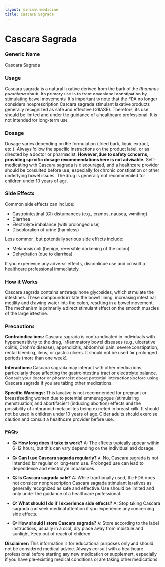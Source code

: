 ```yaml
---
layout: minimal-medicine
title: Cascara Sagrada
---
```


# Cascara Sagrada
### Generic Name
Cascara Sagrada

### Usage
Cascara sagrada is a natural laxative derived from the bark of the *Rhamnus purshiana* shrub.  Its primary use is to treat occasional constipation by stimulating bowel movements.  It's important to note that the FDA no longer considers nonprescription Cascara sagrada stimulant laxative products generally recognized as safe and effective (GRASE).  Therefore, its use should be limited and under the guidance of a healthcare professional.  It is not intended for long-term use.

### Dosage
Dosage varies depending on the formulation (dried bark, liquid extract, etc.).  Always follow the specific instructions on the product label, or as directed by a doctor or pharmacist.  **However, due to safety concerns, providing specific dosage recommendations here is not advisable.**  Self-medicating with Cascara sagrada is discouraged, and a healthcare provider should be consulted before use, especially for chronic constipation or other underlying bowel issues.  The drug is generally not recommended for children under 10 years of age.

### Side Effects
Common side effects can include:

*   Gastrointestinal (GI) disturbances (e.g., cramps, nausea, vomiting)
*   Diarrhea
*   Electrolyte imbalance (with prolonged use)
*   Discoloration of urine (harmless)

Less common, but potentially serious side effects include:

*   Melanosis coli (benign, reversible darkening of the colon)
*   Dehydration (due to diarrhea)


If you experience any adverse effects, discontinue use and consult a healthcare professional immediately.


### How it Works
Cascara sagrada contains anthraquinone glycosides, which stimulate the intestines.  These compounds irritate the bowel lining, increasing intestinal motility and drawing water into the colon, resulting in a bowel movement.  The mechanism is primarily a direct stimulant effect on the smooth muscles of the large intestine.

### Precautions
**Contraindications:** Cascara sagrada is contraindicated in individuals with hypersensitivity to the drug, inflammatory bowel diseases (e.g., ulcerative colitis, Crohn's disease), appendicitis, abdominal pain, severe constipation, rectal bleeding, ileus, or gastric ulcers.  It should not be used for prolonged periods (more than one week).


**Interactions:**  Cascara sagrada may interact with other medications, particularly those affecting the gastrointestinal tract or electrolyte balance. Consult your doctor or pharmacist about potential interactions before using Cascara sagrada if you are taking other medications.


**Specific Warnings:**  This laxative is not recommended for pregnant or breastfeeding women due to potential emmenagogue (stimulating menstruation) and abortifacient (inducing abortion) effects and the possibility of anthranoid metabolites being excreted in breast milk. It should not be used in children under 10 years of age.  Older adults should exercise caution and consult a healthcare provider before use.


### FAQs

*   **Q: How long does it take to work?**  A: The effects typically appear within 6-12 hours, but this can vary depending on the individual and dosage.

*   **Q: Can I use Cascara sagrada regularly?** A: No, Cascara sagrada is not intended for regular or long-term use.  Prolonged use can lead to dependence and electrolyte imbalances.

*   **Q: Is Cascara sagrada safe?** A: While traditionally used, the FDA does not consider nonprescription Cascara sagrada stimulant laxatives as generally recognized as safe and effective.  Use should be limited and only under the guidance of a healthcare professional.

*   **Q: What should I do if I experience side effects?** A: Stop taking Cascara sagrada and seek medical attention if you experience any concerning side effects.

*   **Q: How should I store Cascara sagrada?** A: Store according to the label instructions, usually in a cool, dry place away from moisture and sunlight.  Keep out of reach of children.

**Disclaimer:** This information is for educational purposes only and should not be considered medical advice.  Always consult with a healthcare professional before starting any new medication or supplement, especially if you have pre-existing medical conditions or are taking other medications.

